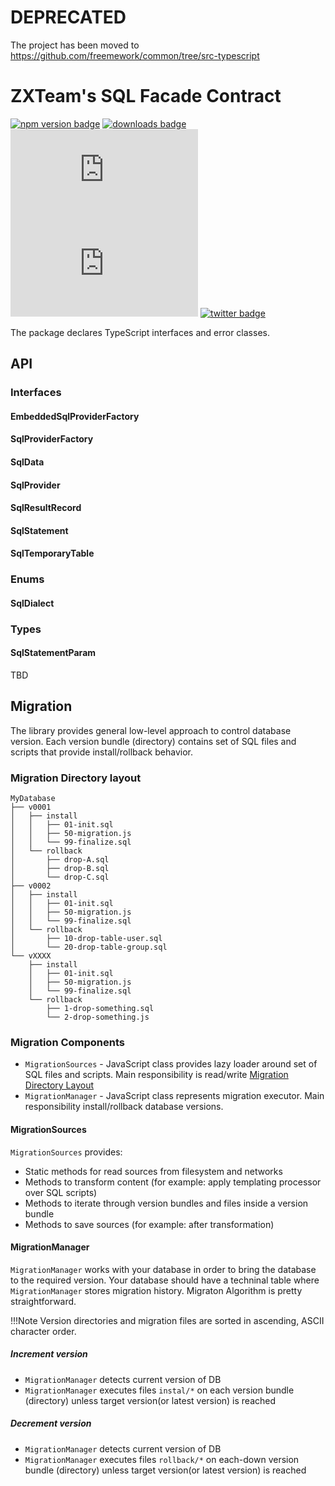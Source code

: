 # DEPRECATED

The project has been moved to https://github.com/freemework/common/tree/src-typescript

# ZXTeam's SQL Facade Contract 
[![npm version badge](https://img.shields.io/npm/v/@zxteam/sql.svg)](https://www.npmjs.com/package/@zxteam/sql)
[![downloads badge](https://img.shields.io/npm/dm/@zxteam/sql.svg)](https://www.npmjs.com/package/@zxteam/sql)
[![commit activity badge](https://img.shields.io/github/commit-activity/m/zxteamorg/node.sql)](https://github.com/zxteamorg/node.sql/pulse)
[![last commit badge](https://img.shields.io/github/last-commit/zxteamorg/node.sql)](https://github.com/zxteamorg/node.sql/graphs/commit-activity)
[![twitter badge](https://img.shields.io/twitter/follow/zxteamorg?style=social&logo=twitter)](https://twitter.com/zxteamorg)

The package declares TypeScript interfaces and error classes.

## API
### Interfaces
#### EmbeddedSqlProviderFactory
#### SqlProviderFactory
#### SqlData
#### SqlProvider
#### SqlResultRecord
#### SqlStatement
#### SqlTemporaryTable

### Enums

#### SqlDialect

### Types

#### SqlStatementParam

TBD


## Migration

The library provides general low-level approach to control database version. Each version bundle (directory) contains set of SQL files and scripts that provide install/rollback behavior. 

### Migration Directory layout
```
MyDatabase
├── v0001
│   ├── install
│   │   ├── 01-init.sql
│   │   ├── 50-migration.js
│   │   └── 99-finalize.sql
│   └── rollback
│       ├── drop-A.sql
│       ├── drop-B.sql
│       └── drop-C.sql
├── v0002
│   ├── install
│   │   ├── 01-init.sql
│   │   ├── 50-migration.js
│   │   └── 99-finalize.sql
│   └── rollback
│       ├── 10-drop-table-user.sql
│       └── 20-drop-table-group.sql
└── vXXXX
    ├── install
    │   ├── 01-init.sql
    │   ├── 50-migration.js
    │   └── 99-finalize.sql
    └── rollback
        ├── 1-drop-something.sql
        └── 2-drop-something.js
```

### Migration Components

* `MigrationSources` - JavaScript class provides lazy loader around set of SQL files and scripts. Main responsibility is read/write [Migration Directory Layout](#migration-directory-layout)
* `MigrationManager` - JavaScript class represents migration executor. Main responsibility install/rollback database versions.

#### MigrationSources

`MigrationSources` provides:

* Static methods for read sources from filesystem and networks
* Methods to transform content (for example: apply templating processor over SQL scripts)
* Methods to iterate through version bundles and files inside a version bundle
* Methods to save sources (for example: after transformation)

#### MigrationManager

`MigrationManager` works with your database in order to bring the database to the required version. Your database should have a techninal table where `MigrationManager` stores migration history. Migraton Algorithm is pretty straightforward.

!!!Note
	Version directories and migration files are sorted in ascending, ASCII character order.

##### Increment version

* `MigrationManager` detects current version of DB
* `MigrationManager` executes files `instal/*` on each version bundle (directory) unless target version(or latest version) is reached

##### Decrement version

* `MigrationManager` detects current version of DB
* `MigrationManager` executes files `rollback/*` on each-down version bundle (directory) unless target version(or latest version) is reached
